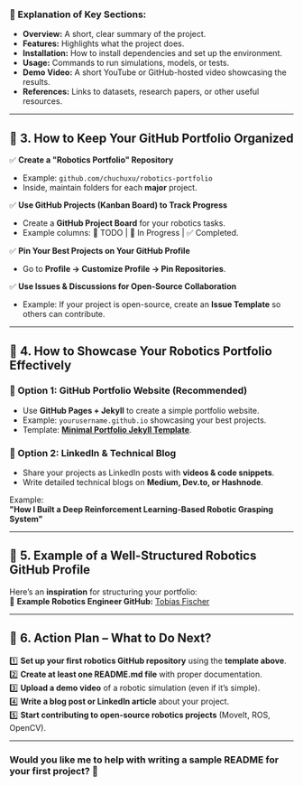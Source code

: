 
### **📝 Explanation of Key Sections:**
- **Overview:** A short, clear summary of the project.  
- **Features:** Highlights what the project does.  
- **Installation:** How to install dependencies and set up the environment.  
- **Usage:** Commands to run simulations, models, or tests.  
- **Demo Video:** A short YouTube or GitHub-hosted video showcasing the results.  
- **References:** Links to datasets, research papers, or other useful resources.  

---

## **📌 3. How to Keep Your GitHub Portfolio Organized**  

✅ **Create a "Robotics Portfolio" Repository**  
- Example: `github.com/chuchuxu/robotics-portfolio`  
- Inside, maintain folders for each **major** project.  

✅ **Use GitHub Projects (Kanban Board) to Track Progress**  
- Create a **GitHub Project Board** for your robotics tasks.  
- Example columns: 📌 TODO | 🚀 In Progress | ✅ Completed.  

✅ **Pin Your Best Projects on Your GitHub Profile**  
- Go to **Profile → Customize Profile → Pin Repositories**.  

✅ **Use Issues & Discussions for Open-Source Collaboration**  
- Example: If your project is open-source, create an **Issue Template** so others can contribute.  

---

## **📌 4. How to Showcase Your Robotics Portfolio Effectively**
### **🔹 Option 1: GitHub Portfolio Website** (Recommended)  
- Use **GitHub Pages + Jekyll** to create a simple portfolio website.  
- Example: `yourusername.github.io` showcasing your best projects.  
- Template: **[Minimal Portfolio Jekyll Template](https://github.com/pages-themes/minimal)**.  

### **🔹 Option 2: LinkedIn & Technical Blog**  
- Share your projects as LinkedIn posts with **videos & code snippets**.  
- Write detailed technical blogs on **Medium, Dev.to, or Hashnode**.  

Example:  
**"How I Built a Deep Reinforcement Learning-Based Robotic Grasping System"**  

---

## **📌 5. Example of a Well-Structured Robotics GitHub Profile**
Here’s an **inspiration** for structuring your portfolio:  
🔗 **Example Robotics Engineer GitHub:** [Tobias Fischer](https://github.com/Tobias-Fischer)  

---

## **📌 6. Action Plan – What to Do Next?**
1️⃣ **Set up your first robotics GitHub repository** using the **template above**.  
2️⃣ **Create at least one README.md file** with proper documentation.  
3️⃣ **Upload a demo video** of a robotic simulation (even if it’s simple).  
4️⃣ **Write a blog post or LinkedIn article** about your project.  
5️⃣ **Start contributing to open-source robotics projects** (MoveIt, ROS, OpenCV).  

---

### **Would you like me to help with writing a sample README for your first project? 🚀**
